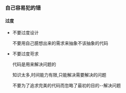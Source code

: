 ### 自己容易犯的错

#### 过度

* 不要过度设计
    
    不要用自己臆想出来的需求来抽象不该抽象的代码

* 不要过度苛求

    代码是用来解决问题的
    
    知识太多,时间能力有限,只能解决需要解决的问题
    
    不要为了追求完美的代码而忽略了最初的目的--解决问题